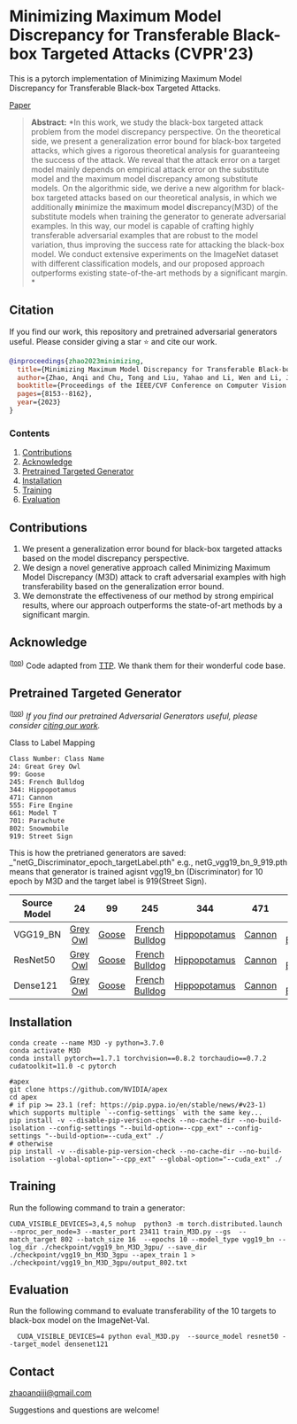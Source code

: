 # Minimizing Maximum Model Discrepancy for Transferable Black-box Targeted Attacks (CVPR'23)

This is a pytorch implementation of Minimizing Maximum Model Discrepancy for Transferable Black-box Targeted Attacks.

[Paper](https://openaccess.thecvf.com/content/CVPR2023/papers/Zhao_Minimizing_Maximum_Model_Discrepancy_for_Transferable_Black-Box_Targeted_Attacks_CVPR_2023_paper.pdf) 

> **Abstract:** *In this work, we study the black-box targeted attack problem from the model discrepancy perspective. On the theoretical side, we present a generalization error bound for black-box targeted attacks, which gives a rigorous theoretical analysis for guaranteeing the success of the attack. We reveal that the attack error on a target model mainly depends on empirical attack error on the substitute model and the maximum model discrepancy among substitute models. On the algorithmic side, we derive a new algorithm for black-box targeted attacks based on our theoretical analysis, in which we additionally **m**inimize the **m**aximum **m**odel **d**iscrepancy(M3D) of the substitute models when training the generator to generate adversarial examples. In this way, our model is capable of crafting highly transferable adversarial examples that are robust to the model variation, thus improving the success rate for attacking the black-box model. We conduct extensive experiments on the ImageNet dataset with different classification models, and our proposed approach outperforms existing state-of-the-art methods by a significant margin. *
> 


## Citation
If you find our work, this repository and pretrained adversarial generators useful. Please consider giving a star :star: and cite our work.
```bibtex
@inproceedings{zhao2023minimizing,
  title={Minimizing Maximum Model Discrepancy for Transferable Black-box Targeted Attacks},
  author={Zhao, Anqi and Chu, Tong and Liu, Yahao and Li, Wen and Li, Jingjing and Duan, Lixin},
  booktitle={Proceedings of the IEEE/CVF Conference on Computer Vision and Pattern Recognition},
  pages={8153--8162},
  year={2023}
}
```

### Contents  
1) [Contributions](#Contributions) 
2) [Acknowledge](#Acknowledge)
3) [Pretrained Targeted Generator](#Pretrained-Targeted-Generator) 
4) [Installation](#Installation) 
5) [Training](#Training)
6) [Evaluation](#Evaluation)


## Contributions

1. We present a generalization error bound for black-box
targeted attacks based on the model discrepancy perspective.
2. We design a novel generative approach called Minimizing Maximum Model Discrepancy (M3D) attack
to craft adversarial examples with high transferability
based on the generalization error bound.
3. We demonstrate the effectiveness of our method by
strong empirical results, where our approach outperforms the state-of-art methods by a significant margin.


## Acknowledge

<sup>([top](#contents))</sup>
Code adapted from [TTP](https://github.com/Muzammal-Naseer/TTP). We thank them for their wonderful code base. 


## Pretrained Targeted Generator
<sup>([top](#contents))</sup> 
*If you find our pretrained Adversarial Generators useful, please consider [citing our work](#Citation).*

Class to Label Mapping

```
Class Number: Class Name
24: Great Grey Owl
99: Goose
245: French Bulldog
344: Hippopotamus
471: Cannon
555: Fire Engine
661: Model T
701: Parachute
802: Snowmobile
919: Street Sign       
```

This is how the pretrianed generators are saved: _"netG_Discriminator_epoch_targetLabel.pth" e.g., netG_vgg19_bn_9_919.pth means that generator is trained agisnt vgg19_bn (Discriminator) for 10 epoch by M3D and the target label is 919(Street Sign).

|Source Model|24|99|245|344|471|555|661|701|802|919|
|---|:---:|:---:|:---:|:---:|:---:|:---:|:---:|:---:|:---:|:---:|
|VGG19_BN|[Grey Owl](https://drive.google.com/file/d/1E96nesNUGwGmsb2yIJazSS9ul4f5qGdi/view?usp=sharing)|[Goose](https://drive.google.com/file/d/1T7QS4okMGgfvIrlxLiG92cU8zom3ERhr/view?usp=sharing)|[French Bulldog](https://drive.google.com/file/d/1aCF4CW5RmqQGc3hbLbFStqneGBMqNMBc/view?usp=sharing)|[Hippopotamus](https://drive.google.com/file/d/1dCqImVApJko8A92tL-HTaCbagbqltANu/view?usp=sharing)|[Cannon](https://drive.google.com/file/d/1uBRxGuJ-V5IH1BYtY9aKaHcavbLyLgCx/view?usp=sharing)|[Fire Engine](https://drive.google.com/file/d/1HmmzvF9wBxUNucJ2a4rzt8H1wPGGw4_A/view?usp=sharing)|[Model T](https://drive.google.com/file/d/1tZMisg8zn7--Y4VHHFpNupDUklfUYW4N/view?usp=sharing)|[Parachute](https://drive.google.com/file/d/1r9uIu5KC9Fe56gBxp06IB0URAUmIqDEA/view?usp=sharing)|[Snowmobile](https://drive.google.com/file/d/1MAhkQb51OaHawunNHEi7500lGkONx8FC/view?usp=sharing)|[Street Sign](https://drive.google.com/file/d/1TGdNVCi-PCBl81KiePp6XZBSAbnbiLkw/view?usp=sharing)|
|ResNet50|[Grey Owl](https://drive.google.com/file/d/1JOQvXaGz23KU33bNt7ePKi53pL0WtyaC/view?usp=sharing)|[Goose](https://drive.google.com/file/d/1qNx41n483k7jMlgUdpBWOcmrR-nSfPUX/view?usp=sharing)|[French Bulldog](https://drive.google.com/file/d/17LKZXvyHBPNL3t2dGy462Ygzark-fsK3/view?usp=sharing)|[Hippopotamus](https://drive.google.com/file/d/1caQkHfcU0iSviAFCZjWrbxwNEqSl6oXx/view?usp=sharing)|[Cannon](https://drive.google.com/file/d/1bkSMZi8CB0OqoTMINFG36SrSEgDhdKY9/view?usp=sharing)|[Fire Engine](https://drive.google.com/file/d/1Ff1kvcfMV8vTRaFjebKmlgf2u6OjgFAF/view?usp=sharing)|[Model T](https://drive.google.com/file/d/1bi0FsUtULT73dqm9VAwBjr2Gfbb26Rgj/view?usp=sharing)|[Parachute](https://drive.google.com/file/d/10Z8PDYB_x4L7wGCYdbhvC3F8iUaohr_D/view?usp=sharing)|[Snowmobile](https://drive.google.com/file/d/1T36_K7sC393aMZW8RegnOqINC56RIGuZ/view?usp=sharing)|[Street Sign](https://drive.google.com/file/d/1_V6HuCrgW81l6LvAlDwNTtarmoSpTOAK/view?usp=sharing)|
|Dense121|[Grey Owl](https://drive.google.com/file/d/1a-p4uIWf90oNbzCCeQI_0zMo6giRQaXe/view?usp=sharing)|[Goose](https://drive.google.com/file/d/1QTROVAUJfvoBaeSHSI-Fbsns7hOcsy8P/view?usp=sharing)|[French Bulldog](https://drive.google.com/file/d/1PZcFUKN_Rnq2pA0mwihVvIdOL7WB-nki/view?usp=sharing)|[Hippopotamus](https://drive.google.com/file/d/1ye3y1dsMLOI6BLLoMnEPJnFy8KmgxPHP/view?usp=sharing)|[Cannon](https://drive.google.com/file/d/12YCZ5HdSrDPUHXsAWyVKszwpBh34liLe/view?usp=sharing)|[Fire Engine](https://drive.google.com/file/d/1MGwtQhlFEo8TOa9_ER5LHqx9mduSrddE/view?usp=sharing)|[Model T](https://drive.google.com/file/d/1OqRRNp3yskMmP7cIPYDyfj-jytBA4Yrw/view?usp=sharing)|[Parachute](https://drive.google.com/file/d/1rWP4kjU6TktJYhSuaV2MGzsVV6JeGSKJ/view?usp=sharing)|[Snowmobile](https://drive.google.com/file/d/1kAVH-86h3ytIunT-s-3r0q4LG_U_ZT6R/view?usp=sharing)|[Street Sign](https://drive.google.com/file/d/1-PjlO19HdlVAmyvnW6JQc-IkhJfXZAAw/view?usp=sharing)|


## Installation

```
conda create --name M3D -y python=3.7.0
conda activate M3D
conda install pytorch==1.7.1 torchvision==0.8.2 torchaudio==0.7.2 cudatoolkit=11.0 -c pytorch

#apex
git clone https://github.com/NVIDIA/apex
cd apex
# if pip >= 23.1 (ref: https://pip.pypa.io/en/stable/news/#v23-1) which supports multiple `--config-settings` with the same key... 
pip install -v --disable-pip-version-check --no-cache-dir --no-build-isolation --config-settings "--build-option=--cpp_ext" --config-settings "--build-option=--cuda_ext" ./
# otherwise
pip install -v --disable-pip-version-check --no-cache-dir --no-build-isolation --global-option="--cpp_ext" --global-option="--cuda_ext" ./
```

## Training


Run the following command to train a generator:
```
CUDA_VISIBLE_DEVICES=3,4,5 nohup  python3 -m torch.distributed.launch --nproc_per_node=3 --master_port 23411 train_M3D.py --gs  --match_target 802 --batch_size 16  --epochs 10 --model_type vgg19_bn --log_dir ./checkpoint/vgg19_bn_M3D_3gpu/ --save_dir ./checkpoint/vgg19_bn_M3D_3gpu --apex_train 1 > ./checkpoint/vgg19_bn_M3D_3gpu/output_802.txt
```


## Evaluation

 
Run the following command to evaluate transferability of the 10 targets to black-box model on the ImageNet-Val.
```
  CUDA_VISIBLE_DEVICES=4 python eval_M3D.py  --source_model resnet50 --target_model densenet121
```

## Contact
zhaoanqiii@gmail.com

Suggestions and questions are welcome!

